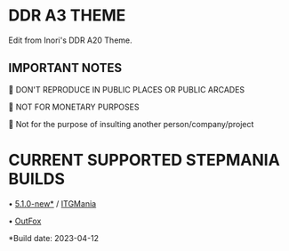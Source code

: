 # DDR A3 THEME

Edit from Inori's DDR A20 Theme.

## IMPORTANT NOTES

🚫 DON'T REPRODUCE IN PUBLIC PLACES OR PUBLIC ARCADES

🚫 NOT FOR MONETARY PURPOSES

🚫 Not for the purpose of insulting another person/company/project

# CURRENT SUPPORTED STEPMANIA BUILDS

• [5.1.0-new*](https://drive.google.com/file/d/1Uk4kIocAp7Aj4LNpzuhehO7qW6XyjAQl/view?usp=share_link) / [ITGMania](https://www.itgmania.com/)

• [OutFox](https://projectoutfox.com/)

*Build date: 2023-04-12